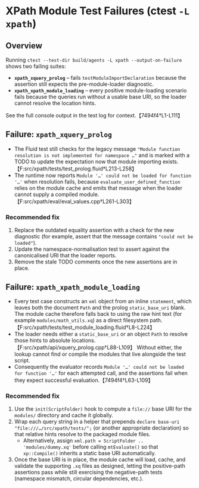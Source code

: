 # XPath Module Test Failures (ctest `-L xpath`)

## Overview

Running `ctest --test-dir build/agents -L xpath --output-on-failure` shows two failing suites:

* **`xpath_xquery_prolog`** – fails `testModuleImportDeclaration` because the assertion still expects the pre-module-loader diagnostic.
* **`xpath_xpath_module_loading`** – every positive module-loading scenario fails because the queries run without a usable base URI, so the loader cannot resolve the location hints.

See the full console output in the test log for context.【7494f4†L1-L111】

## Failure: `xpath_xquery_prolog`

* The Fluid test still checks for the legacy message `"Module function resolution is not implemented for namespace …"` and is marked with a TODO to update the expectation now that module importing exists.【F:src/xpath/tests/test_prolog.fluid†L213-L258】
* The runtime now reports `Module '…' could not be loaded for function '…'` when resolution fails, because `evaluate_user_defined_function` relies on the module cache and emits that message when the loader cannot supply a compiled module.【F:src/xpath/eval/eval_values.cpp†L261-L303】

### Recommended fix

1. Replace the outdated equality assertion with a check for the new diagnostic (for example, assert that the message contains `"could not be loaded"`).
2. Update the namespace-normalisation test to assert against the canonicalised URI that the loader reports.
3. Remove the stale TODO comments once the new assertions are in place.

## Failure: `xpath_xpath_module_loading`

* Every test case constructs an `xml` object from an inline `statement`, which leaves both the document `Path` and the prolog `static_base_uri` blank. The module cache therefore falls back to using the raw hint text (for example `modules/math_utils.xq`) as a direct filesystem path.【F:src/xpath/tests/test_module_loading.fluid†L8-L224】
* The loader needs either a `static_base_uri` or an object `Path` to resolve those hints to absolute locations.【F:src/xpath/api/xquery_prolog.cpp†L88-L109】 Without either, the lookup cannot find or compile the modules that live alongside the test script.
* Consequently the evaluator records `Module '…' could not be loaded for function '…'` for each attempted call, and the assertions fail when they expect successful evaluation.【7494f4†L63-L109】

### Recommended fix

1. Use the `init(ScriptFolder)` hook to compute a `file://` base URI for the `modules/` directory and cache it globally.
2. Wrap each query string in a helper that prepends `declare base-uri "file:///…/src/xpath/tests/";` (or another appropriate declaration) so that relative hints resolve to the packaged module files.
   * Alternatively, assign `xml.path = ScriptFolder .. 'modules/dummy.xq'` before calling `mtEvaluate()` so that `xp::Compile()` inherits a static base URI automatically.
3. Once the base URI is in place, the module cache will load, cache, and validate the supporting `.xq` files as designed, letting the positive-path assertions pass while still exercising the negative-path tests (namespace mismatch, circular dependencies, etc.).

